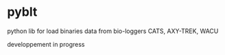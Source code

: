# pyblt
python lib for load binaries data from bio-loggers CATS, AXY-TREK, WACU

developpement in progress
